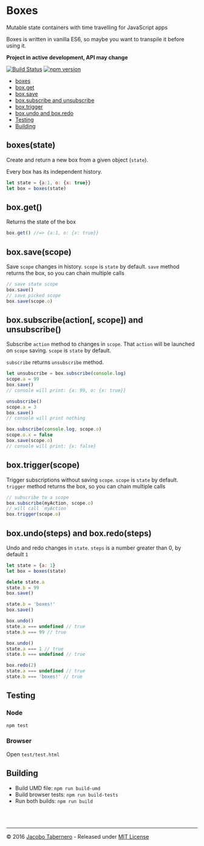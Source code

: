 Boxes
=====

Mutable state containers with time travelling for JavaScript apps

Boxes is written in vanilla ES6, so maybe you want to transpile it before using it.

**Project in active development, API may change**

[![Build Status](https://travis-ci.org/jacoborus/boxes.svg?branch=master)](https://travis-ci.org/jacoborus/boxes) [![npm version](https://badge.fury.io/js/boxes.svg)](https://www.npmjs.com/package/boxes)

- [boxes](#boxes-api)
- [box.get](#box-get-api)
- [box.save](#box-save-api)
- [box.subscribe and unsubscribe](#box-subscribe-api)
- [box.trigger](#box-trigger-api)
- [box.undo and box.redo](#box-undo-redo-api)
- [Testing](#testing)
- [Building](#building)



<a name="boxes-api"></a>
## boxes(state)

Create and return a new box from a given object (`state`).

Every box has its independent history.

```js
let state = {a:1, o: {x: true}}
let box = boxes(state)
```



<a name="box-get-api"></a>
## box.get()

Returns the state of the box

```js
box.get() //=> {a:1, o: {x: true}}
```



<a name="box-save-api"></a>
## box.save(scope)

Save `scope` changes in history. `scope` is `state` by default. `save` method returns the box, so you can chain multiple calls

```js
// save state scope
box.save()
// save picked scope
box.save(scope.o)
```



<a name="box-subscribe-api"></a>
## box.subscribe(action[, scope]) and unsubscribe()

Subscribe `action` method to changes in `scope`.  That `action` will be launched on `scope` saving. `scope` is `state` by default.

`subscribe` returns `unsubscribe` method.

```js
let unsubscribe = box.subscribe(console.log)
scope.a = 99
box.save()
// console will print: {a: 99, o: {x: true}}

unsubscribe()
scope.a = 3
box.save()
// console will print nothing

box.subscribe(console.log, scope.o)
scope.o.x = false
box.save(scope.o)
// console will print: {x: false}
```



<a name="box-trigger-api"></a>
## box.trigger(scope)

Trigger subscriptions without saving `scope`. `scope` is `state` by default. `trigger` method returns the box, so you can chain multiple calls

```js
// subscribe to a scope
box.subscribe(myAction, scope.o)
// will call `myAction`
box.trigger(scope.o)
```



<a name="box-undo-redo-api"></a>
## box.undo(steps) and box.redo(steps)

Undo and redo changes in `state`. `steps` is a number greater than 0, by default `1`

```js
let state = {a: 1}
let box = boxes(state)

delete state.a
state.b = 99
box.save()

state.b = 'boxes!'
box.save()

box.undo()
state.a === undefined // true
state.b === 99 // true

box.undo()
state.a === 1 // true
state.b === undefined // true

box.redo(2)
state.a === undefined // true
state.b === 'boxes!' // true
```



<a name="testing"></a>
## Testing

### Node

```sh
npm test
```

### Browser

Open `test/test.html`



<a name="building"></a>
## Building

- Build UMD file: `npm run build-umd`
- Build browser tests: `npm run build-tests`
- Run both builds: `npm run build`



<br><br>

---

© 2016 [Jacobo Tabernero](https://github.com/jacoborus) - Released under [MIT License](https://raw.github.com/jacoborus/boxes/master/LICENSE)
